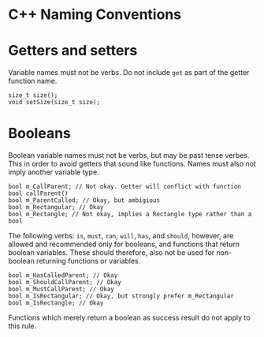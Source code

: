 <!-- TITLE: C++ Naming Conventions -->
<!-- SUBTITLE: A quick summary of Naming Conventions -->

# C++ Naming Conventions
# Getters and setters
Variable names must not be verbs. Do not include `get` as part of the getter function name.

```c_cpp
size_t size();
void setSize(size_t size);
```

# Booleans
Boolean variable names must not be verbs, but may be past tense verbes. This in order to avoid getters that sound like functions. Names must also not imply another variable type.

```c_cpp
bool m_CallParent; // Not okay. Getter will conflict with function bool callParent()
bool m_ParentCalled; // Okay, but ambigious
bool m_Rectangular; // Okay
bool m_Rectangle; // Not okay, implies a Rectangle type rather than a bool
```

The following verbs: `is`, `must`, `can`, `will`, `has`, and `should`, however, are allowed and recommended only for booleans, and functions that return boolean variables. These should therefore, also not be used for non-boolean returning functions or variables.

```c_cpp
bool m_HasCalledParent; // Okay
bool m_ShouldCallParent; // Okay
bool m_MustCallParent; // Okay
bool m_IsRectangular; // Okay, but strongly prefer m_Rectangular
bool m_IsRectangle; // Okay
```

Functions which merely return a boolean as success result do not apply to this rule.